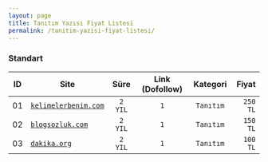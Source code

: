 ```yaml
---
layout: page
title: Tanıtım Yazısı Fiyat Listesi
permalink: /tanitim-yazisi-fiyat-listesi/
---
```



### Standart
|ID | Site                                              | Süre      | Link (Dofollow) |Kategori         | Fiyat     |
|---| ---------------                                   |:-------:  |:---------------:|:---------------:| ---------:|
|01 | [`kelimelerbenim.com`](https://kelimelerbenim.com)| `2 YIL`   | `1`             |`Tanıtım`        | `250 TL`  |
|02 | [`blogsozluk.com`](https://blogsozluk.com)        | `2 YIL`   | `1`             |`Tanıtım`        | `150 TL`  |
|03 | [`dakika.org`](https://dakika.org)                | `2 YIL`   | `1`             |`Tanıtım`        | `100 TL`  |

### 